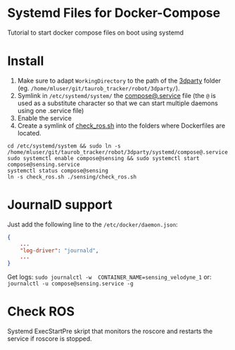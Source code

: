 # Systemd Files for Docker-Compose

Tutorial to start docker compose files on boot using systemd



Install
=======

1. Make sure to adapt `WorkingDirectory` to the path of the [3dparty](../../3dparty/) folder (eg. `/home/mluser/git/taurob_tracker/robot/3dparty/`).
2. Symlink in `/etc/systemd/system/` the [compose@.service](./compose@.service) file  (the `@` is used as a substitute character so that we can start multiple daemons using one .service file)
3. Enable the service
4. Create a symlink of [check_ros.sh](check_ros.sh) into the folders where Dockerfiles are located.


```shell
cd /etc/systemd/system && sudo ln -s /home/mluser/git/taurob_tracker/robot/3dparty/systemd/compose@.service
sudo systemctl enable compose@sensing && sudo systemctl start compose@sensing.service
systemctl status compose@sensing
ln -s check_ros.sh ./sensing/check_ros.sh
```


JournalD support
================

Just add the following line to the `/etc/docker/daemon.json`:

```json
{
    ...
    "log-driver": "journald",
    ...
}
```

Get logs: `sudo journalctl -w  CONTAINER_NAME=sensing_velodyne_1`
or: `journalctl -u compose@sensing.service -g`

Check ROS 
=========
Systemd ExecStartPre skript that monitors the roscore and restarts the service if roscore is stopped.